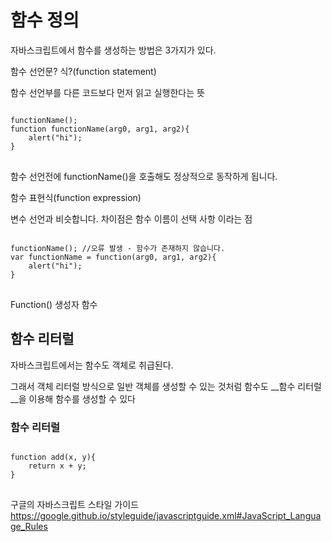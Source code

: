 
# 함수 정의

자바스크립트에서 함수를 생성하는 방법은 3가지가 있다.

함수 선언문? 식?(function statement)

함수 선언부를 다른 코드보다 먼저 읽고 실행한다는 뜻

<pre>
<code>
functionName(); 
function functionName(arg0, arg1, arg2){
	alert("hi"); 
}
</code>
</pre>

함수 선언전에 functionName()을 호출해도 정상적으로 동작하게 됩니다.


함수 표현식(function expression)

변수 선언과 비슷합니다. 차이점은 함수 이름이 선택 사항 이라는 점
<pre>
<code>
functionName(); //오류 발생 - 함수가 존재하지 않습니다. 
var functionName = function(arg0, arg1, arg2){
	alert("hi"); 
}
</code>
</pre>

Function() 생성자 함수


## 함수 리터럴

자바스크립트에서는 함수도 객체로 취급된다. 

그래서 객체 리터럴 방식으로 일반 객체를 생성할 수 있는 것처럼 함수도 __함수 리터럴__을 이용해 함수를 생성할 수 있다


### 함수 리터럴
<pre>
<code>
function add(x, y){
	return x + y;
}
</code>
</pre>


구글의 자바스크립트 스타일 가이드 https://google.github.io/styleguide/javascriptguide.xml#JavaScript_Language_Rules


